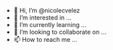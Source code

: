 - 👋 Hi, I’m @nicolecvelez
- 👀 I’m interested in ...
- 🌱 I’m currently learning ...
- 💞️ I’m looking to collaborate on ...
- 📫 How to reach me ...

<!---
nicolecvelez/nicolecvelez is a ✨ special ✨ repository because its `README.md` (this file) appears on your GitHub profile.
You can click the Preview link to take a look at your changes.
--->
